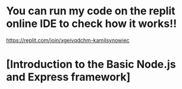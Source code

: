# You can run my code on the replit online IDE to check how it works!!
https://replit.com/join/xgeivqdchm-kamilsynowiec

# [Introduction to the Basic Node.js and Express framework]

